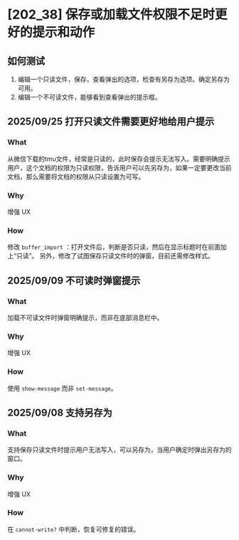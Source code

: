 # [202_38] 保存或加载文件权限不足时更好的提示和动作

## 如何测试

1. 编辑一个只读文件，保存，查看弹出的选项，检查有另存为选项。确定另存为可用。
2. 编辑一个不可读文件，能够看到查看弹出的提示框。

## 2025/09/25 打开只读文件需要更好地给用户提示

### What

从微信下载的tmu文件，经常是只读的，此时保存会提示无法写入。需要明确提示用户，这个文档的权限为只读权限，告诉用户可以先另存为，如果一定要更改当前文档，那么需要将文档的权限从只读设置为可写。

### Why

增强 UX

### How

修改 `buffer_import` ：打开文件后，判断是否只读，然后在显示标题时在前面加上“只读”。
另外，修改了试图保存只读文件时的弹窗，目前还需修改样式。

## 2025/09/09 不可读时弹窗提示

### What

加载不可读文件时弹窗明确提示，而非在底部消息栏中。

### Why

增强 UX

### How

使用 `show-message` 而非 `set-message`。


## 2025/09/08 支持另存为

### What

支持保存只读文件时提示用户无法写入，可以另存为，当用户确定时弹出另存为的窗口。

### Why

增强 UX

### How

在 `cannot-write?` 中判断，恢复可修复的错误。


